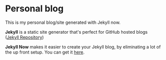 
# Personal blog

This is my personal blog/site generated with Jekyll now.

**Jekyll** is a static site generator that's perfect for GitHub hosted blogs ([Jekyll Repository](https://github.com/jekyll/jekyll))

**Jekyll Now** makes it easier to create your Jekyll blog, by eliminating a lot of the up front setup. You can get it [here](https://github.com/barryclark/jekyll-now).
